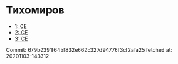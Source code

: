 # Тихомиров
- [1: CE](1.md)
- [2: CE](2.md)
- [3: CE](3.md)

Commit: 679b2391f64bf832e662c327d94776f3cf2afa25
 fetched at: 20201103-143312
